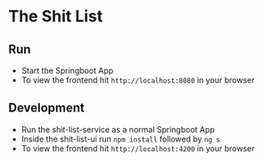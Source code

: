 # The Shit List 

## Run
* Start the Springboot App
* To view the frontend hit `http://localhost:8080` in your browser

## Development
* Run the shit-list-service as a normal Springboot App
* Inside the shit-list-ui run `npm install` followed by `ng s`
* To view the frontend hit `http://localhost:4200` in your browser
